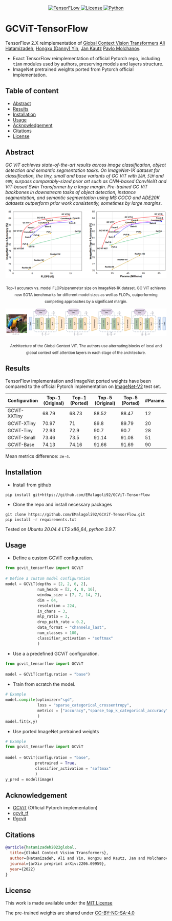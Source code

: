 <div align="center">

  <a href="">![TensorFLow](https://img.shields.io/badge/TensorFlow-2.X-orange?style=for-the-badge) 
  <a href="">![License](https://img.shields.io/github/license/EMalagoli92/GCViT-TensorFlow?style=for-the-badge) 
  <a href="">![Python](https://img.shields.io/badge/python-%3E%3D%203.7-blue?style=for-the-badge)</a>  
  
</div>

# GCViT-TensorFlow
TensorFlow 2.X reimplementation of [Global Context Vision Transformers](https://arxiv.org/pdf/2206.09959.pdf) [Ali Hatamizadeh](http://web.cs.ucla.edu/~ahatamiz),
[Hongxu (Danny) Yin](https://scholar.princeton.edu/hongxu), [Jan Kautz](https://jankautz.com/) [Pavlo Molchanov](https://www.pmolchanov.com/).

- Exact TensorFlow reimplementation of official Pytorch repo, including `timm` modules used by authors, preserving models and layers structure.
- ImageNet pretrained weights ported from Pytorch official implementation.

## Table of content
- [Abstract](#abstract)
- [Results](#results)
- [Installation](#installation)
- [Usage](#usage)
- [Acknowledgement](#acknowledgement)
- [Citations](#citations)
- [License](#license)

## Abstract
*GC ViT  achieves state-of-the-art results across image classification, object detection and semantic segmentation tasks. On ImageNet-1K dataset for classification, the tiny, small and base variants of GC ViT with `28M`, `51M` and `90M`, surpass comparably-sized prior art such as CNN-based ConvNeXt and ViT-based Swin Transformer by a large margin. Pre-trained GC ViT backbones in downstream tasks of object detection, instance segmentation, 
and semantic segmentation using MS COCO and ADE20K datasets outperform prior work consistently, sometimes by large margins.*

![Alt text](https://raw.githubusercontent.com/EMalagoli92/GCViT-TensorFlow/main/assets/images/comp_plots.png?raw=true)
<p align = "center"> <sub>Top-1 accuracy vs. model FLOPs/parameter size on ImageNet-1K dataset. GC ViT achieves
new SOTA benchmarks for different model sizes as well as FLOPs, outperforming competing approaches by a
significant margin.</sub> </p>

![Alt text](https://github.com/EMalagoli92/GCViT-TensorFlow/raw/main/assets/images/arch.png?raw=true)
<p align = "center"><sub>Architecture of the Global Context ViT. The authors use alternating blocks of local and global
context self attention layers in each stage of the architecture.</sub></p>

## Results
TensorFlow implementation and ImageNet ported weights have been compared to the official Pytorch implementation on [ImageNet-V2](https://www.tensorflow.org/datasets/catalog/imagenet_v2) test set.

| Configuration  | Top-1 (Original) | Top-1 (Ported) | Top-5 (Original) | Top-5 (Ported) | #Params
| ------------- | ------------- | ------------- | ------------- | ------------- | ------------- |
| GCViT-XXTiny  | 68.79 | 68.73 | 88.52 | 88.47 | 12 |
| GCViT-XTiny  | 70.97 | 71 | 89.8 | 89.79 | 20 | 20 |
| GCViT-Tiny  | 72.93 | 72.9| 90.7 | 90.7 | 28 | 
| GCViT-Small  | 73.46 | 73.5 | 91.14 | 91.08 | 51 |
| GCViT-Base  | 74.13 | 74.16 | 91.66 | 91.69 | 90 |

Mean metrics difference: `3e-4`.

## Installation
- Install from github
```
pip install git+https://github.com/EMalagoli92/GCViT-TensorFlow
```
- Clone the repo and install necessary packages 
```
git clone https://github.com/EMalagoli92/GCViT-TensorFlow.git
pip install -r requirements.txt
```

Tested on *Ubuntu 20.04.4 LTS x86_64*, *python 3.9.7*.

## Usage
- Define a custom GCViT configuration.
```python
from gcvit_tensorflow import GCViT

# Define a custom model configuration
model = GCViT(depths = [2, 2, 6, 2],
              num_heads = [2, 4, 8, 16],
              window_size = [7, 7, 14, 7],
              dim = 64,
              resolution = 224,
              in_chans = 3,
              mlp_ratio = 3,
              drop_path_rate = 0.2,
              data_format = "channels_last",
              num_classes = 100,
              classifier_activation = "softmax"
              )
```
- Use a a predefined GCViT configuration.
```python
from gcvit_tensorflow import GCViT
    
model = GCViT(configuration = "base")
```
- Train from scratch the model.
```python    
# Example
model.compile(optimizer="sgd",
              loss = "sparse_categorical_crossentropy",
              metrics = ["accuracy","sparse_top_k_categorical_accuracy"]
              )
model.fit(x,y)              
```
- Use ported ImageNet pretrained weights
```python
# Example
from gcvit_tensorflow import GCViT

model = GCViT(configuration = "base",
             pretrained = True, 
             classifier_activation = "softmax"
             )
y_pred = model(image)
```

## Acknowledgement
- [GCViT](https://github.com/nvlabs/gcvit) (Official Pytorch implementation)
- [gcvit_tf](https://github.com/awsaf49/gcvit-tf)
- [tfgcvit](https://github.com/shkarupa-alex/tfgcvit)

## Citations
```bibtex
@article{hatamizadeh2022global,
  title={Global Context Vision Transformers},
  author={Hatamizadeh, Ali and Yin, Hongxu and Kautz, Jan and Molchanov, Pavlo},
  journal={arXiv preprint arXiv:2206.09959},
  year={2022}
}
```

## License
This work is made available under the [MIT License](https://github.com/EMalagoli92/GCViT-TensorFlow/blob/main/LICENSE)

The pre-trained weights are shared under [CC-BY-NC-SA-4.0](https://creativecommons.org/licenses/by-nc-sa/4.0/)
